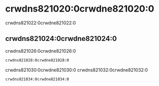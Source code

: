# crwdns821020:0crwdne821020:0

<p class="description">crwdns821022:0crwdne821022:0</p>

## crwdns821024:0crwdne821024:0

crwdns821026:0crwdne821026:0

```sh
crwdns821028:0crwdne821028:0
```

crwdns821030:0crwdne821030:0 crwdns821032:0crwdne821032:0

```sh
crwdns821034:0crwdne821034:0
```